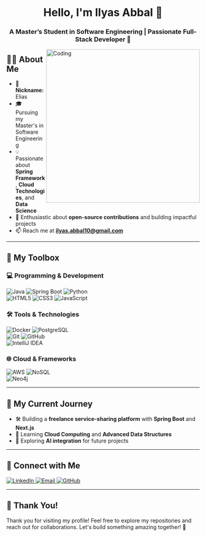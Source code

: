 <h1 align="center">Hello, I'm Ilyas Abbal 👋</h1>
<h3 align="center">A Master’s Student in Software Engineering | Passionate Full-Stack Developer 🚀</h3>

<img align="right" src="https://dribbble.com/shots/6540901-Programmer" alt="Coding" width="400">

## 👨‍💻 About Me
- 🌟 **Nickname:** Elias  
- 🎓 Pursuing my Master's in Software Engineering  
- 💡 Passionate about **Spring Framework**, **Cloud Technologies**, and **Data Science**  
- 🚀 Enthusiastic about **open-source contributions** and building impactful projects  
- 📫 Reach me at **ilyas.abbal10@gmail.com**  

---

## 🔧 My Toolbox

### 💻 Programming & Development
![Java](https://img.shields.io/badge/Java-007396?style=flat-square&logo=java&logoColor=white) 
![Spring Boot](https://img.shields.io/badge/Spring%20Boot-6DB33F?style=flat-square&logo=spring-boot&logoColor=white) 
![Python](https://img.shields.io/badge/Python-3776AB?style=flat-square&logo=python&logoColor=white)  
![HTML5](https://img.shields.io/badge/HTML5-E34F26?style=flat-square&logo=html5&logoColor=white) 
![CSS3](https://img.shields.io/badge/CSS3-1572B6?style=flat-square&logo=css3&logoColor=white) 
![JavaScript](https://img.shields.io/badge/JavaScript-F7DF1E?style=flat-square&logo=javascript&logoColor=black)  

### 🛠️ Tools & Technologies
![Docker](https://img.shields.io/badge/Docker-2496ED?style=flat-square&logo=docker&logoColor=white) 
![PostgreSQL](https://img.shields.io/badge/PostgreSQL-316192?style=flat-square&logo=postgresql&logoColor=white)  
![Git](https://img.shields.io/badge/Git-F05032?style=flat-square&logo=git&logoColor=white) 
![GitHub](https://img.shields.io/badge/GitHub-181717?style=flat-square&logo=github&logoColor=white)  
![IntelliJ IDEA](https://img.shields.io/badge/IntelliJ%20IDEA-000000?style=flat-square&logo=intellij-idea&logoColor=white)  

### 🌐 Cloud & Frameworks
![AWS](https://img.shields.io/badge/AWS-232F3E?style=flat-square&logo=amazon-aws&logoColor=white) 
![NoSQL](https://img.shields.io/badge/NoSQL-4DB33D?style=flat-square&logo=mongodb&logoColor=white)  
![Neo4j](https://img.shields.io/badge/Neo4j-008CC1?style=flat-square&logo=neo4j&logoColor=white)  

---

## 🌟 My Current Journey
- 🛠️ Building a **freelance service-sharing platform** with **Spring Boot** and **Next.js**  
- 🌱 Learning **Cloud Computing** and **Advanced Data Structures**  
- 🧠 Exploring **AI integration** for future projects  


---

## 🤝 Connect with Me
<p>
  <a href="https://www.linkedin.com/in/ilyas-abbal" target="_blank">
    <img src="https://img.shields.io/badge/LinkedIn-0077B5?style=flat-square&logo=linkedin&logoColor=white" alt="LinkedIn">
  </a>
  <a href="mailto:ilyas.abbal10@gmail.com">
    <img src="https://img.shields.io/badge/Email-D14836?style=flat-square&logo=gmail&logoColor=white" alt="Email">
  </a>
  <a href="https://github.com/abbalilyas">
    <img src="https://img.shields.io/badge/GitHub-100000?style=flat-square&logo=github&logoColor=white" alt="GitHub">
  </a>
</p>

---

## 🎉 Thank You!
Thank you for visiting my profile! Feel free to explore my repositories and reach out for collaborations. Let's build something amazing together! 🚀
